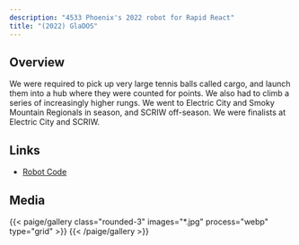```yaml
---
description: "4533 Phoenix's 2022 robot for Rapid React"
title: "(2022) GlaDOS"
---
```


## Overview

We were required to pick up very large tennis balls called cargo, and launch
them into a hub where they were counted for points. We also had to climb a
series of increasingly higher rungs. We went to Electric City and Smoky Mountain
Regionals in season, and SCRIW off-season. We were finalists at Electric City
and SCRIW.

## Links

- [Robot Code](//github.com/4533-phoenix/rapid-react-robot)

## Media

{{< paige/gallery class="rounded-3" images="*.jpg" process="webp" type="grid"  >}}
{{< /paige/gallery >}}
